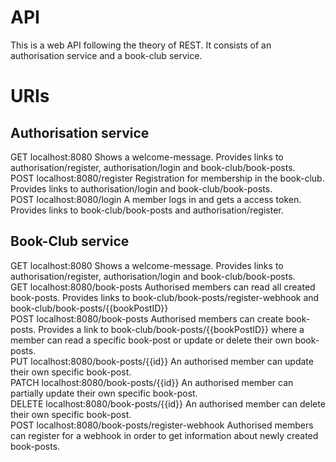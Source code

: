 # API

This is a web API following the theory of REST. It consists of an authorisation service and a book-club service.

# URIs

## Authorisation service

GET localhost:8080 Shows a welcome-message. Provides links to authorisation/register, authorisation/login and book-club/book-posts. <br>
POST localhost:8080/register Registration for membership in the book-club. Provides links to authorisation/login and book-club/book-posts. <br>
POST localhost:8080/login A member logs in and gets a access token. Provides links to book-club/book-posts and authorisation/register. <br>

## Book-Club service

GET localhost:8080 Shows a welcome-message. Provides links to authorisation/register, authorisation/login and book-club/book-posts. <br>
GET localhost:8080/book-posts Authorised members can read all created book-posts. Provides links to book-club/book-posts/register-webhook and book-club/book-posts/{{bookPostID}} <br>
POST localhost:8080/book-posts Authorised members can create book-posts. Provides a link to book-club/book-posts/{{bookPostID}} where a member can read a specific book-post or update or delete their own book-posts. <br>
PUT localhost:8080/book-posts/{{id}} An authorised member can update their own specific book-post. <br>
PATCH localhost:8080/book-posts/{{id}} An authorised member can partially update their own specific book-post. <br>
DELETE localhost:8080/book-posts/{{id}} An authorised member can delete their own specific book-post. <br>
POST localhost:8080/book-posts/register-webhook Authorised members can register for a webhook in order to get information about newly created book-posts. <br>
